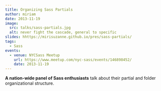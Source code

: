 ```yaml
---
title: Organizing Sass Partials
author: miriam
date: 2013-11-19
image:
  src: talks/sass-partials.jpg
  alt: never fight the cascade, general to specific
slides: hhttps://mirisuzanne.github.io/pres/sass-partials/
tags:
  - Sass
events:
  - venue: NYCSass Meetup
    url: https://www.meetup.com/nyc-sass/events/146898452/
    date: 2013-11-19
---
```


**A nation-wide panel of Sass enthusiasts**
talk about their partial and folder organizational structure.
